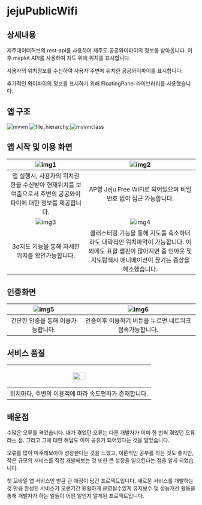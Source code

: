 # jejuPublicWifi

## 상세내용

제주데이터허브의 rest-api를 사용하여 제주도 공공와이파이의 정보를 받아옵니다. 이후 mapkit API를 사용하여 지도 위에 위치를 표시합니다.

사용자의 위치정보를 수신하여 사용자 주변에 위치한 공공와이파이를 표시합니다. 

추가적인 와이파이의 정보를 표시하기 위해 FloatingPanel 라이브러리를 사용했습니다.

## 앱 구조
![mvvm](https://user-images.githubusercontent.com/58415560/217043942-452fbf7c-962b-4ac1-9e10-08b64dfdf18c.png)
![file_hierarchy](https://user-images.githubusercontent.com/58415560/217040690-9cf0805a-c1b5-440a-82e3-08b3faf9fa7e.png)
![mvvmclass](https://user-images.githubusercontent.com/58415560/217045991-dd8b2ec8-113b-4414-8e3c-5a4c462beade.png)


## 앱 시작 및 이용 화면

|![img1](https://user-images.githubusercontent.com/58415560/216938095-28ac544b-765d-480b-9744-abf77ca61a28.png)|![img2](https://user-images.githubusercontent.com/58415560/216938106-f1ed00e2-bd39-4371-b292-cca47f80e94a.png)|
|:---:|:---:|
|앱 실행시, 사용자의 위치권한을 수신받아 현재위치를 보여줌으로서 주변의 공공와이파이에 대한 정보를 제공합니다.|AP명 Jeju Free WiFi로 되어있으며 비밀번호 없이 접근 가능합니다.|
|![img3](https://user-images.githubusercontent.com/58415560/216938115-d90c02f3-997b-40c2-95e1-ea37c44e3116.png)|![img4](https://user-images.githubusercontent.com/58415560/216938127-2483df58-7fc6-4a01-b2a3-f68bb219fbc0.png)
|3d지도 기능을 통해 자세한 위치를 확인가능합니다.|클러스터링 기능을 통해 지도를 축소하더라도 대략적인 위치파악이 가능합니다. 이외에도 표할 맵핀이 많아지면 줌 인아웃 및 지도탐색시 애니메이션이 끊기는 증상을 해소했습니다.|

## 인증화면

|![img5](https://user-images.githubusercontent.com/58415560/216938119-d410ae30-bfeb-4e23-8725-d70df6273889.png)|![img6](https://user-images.githubusercontent.com/58415560/216938124-84b4e5b1-9260-4653-9cbf-d504e5d4ec07.png)|
|:---:|:---:|
|간단한 인증을 통해 이용가능합니다.|인증이후 이용하기 버튼을 누르면 네트워크 접속가능합니다.|

## 서비스 품질

|<p align="center"><img src="https://user-images.githubusercontent.com/58415560/216938122-f90c0d1a-c2e5-4f93-a6be-4816badf83d4.png" width="30%"></p>|
|:---:|
|위치마다, 주변의 이용객에 따라 속도편차가 존재합니다.|

## 배운점

수많은 오류를 겪었습니다. 내가 겪었던 오류는 다른 개발자가 이미 한 번씩 겪었던 오류라는 점. 그리고 그에 대한 해답도 이미 공유가 되어있다는 것을 알았습니다.

오류를 많이 마주해보아야 성장한다는 것을 느꼈고, 이론적인 공부를 하는 것도 좋지만, 작은 규모의 서비스를 직접 개발해보는 것 또한 큰 성장을 일으킨다는 점을 알게 되었습니다.

첫 모바일 앱 서비스인 만큼 큰 애정이 담긴 프로젝트입니다. 새로운 서비스를 개발하는 것 만큼 완성된 서비스가 오랜기간 원활하게 운영될수있게 유지보수 및 성능개선 활동을 통해 개발자가 하는 일들이 어떤 일인지 알게된 프로젝트입니다.
